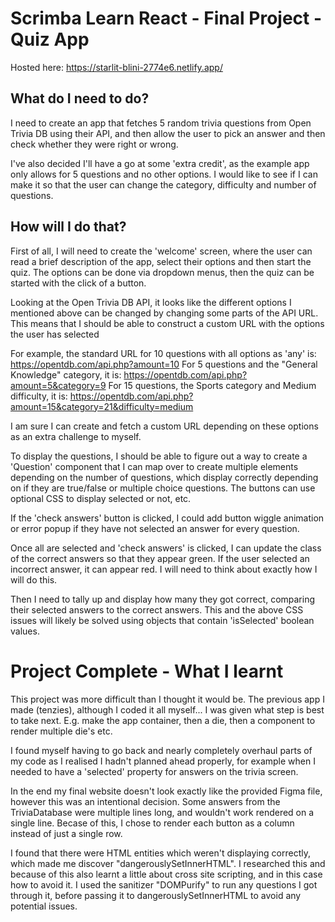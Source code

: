 # Scrimba Learn React - Final Project - Quiz App

Hosted here: https://starlit-blini-2774e6.netlify.app/


## What do I need to do?

I need to create an app that fetches 5 random trivia questions from Open Trivia DB using their API, and then allow the user to pick an answer and then check whether they were right or wrong.

I've also decided I'll have a go at some 'extra credit', as the example app only allows for 5 questions and no other options. I would like to see if I can make it so that the user can change the category, difficulty and number of questions.

## How will I do that?

First of all, I will need to create the 'welcome' screen, where the user can read a brief description of the app, select their options and then start the quiz. The options can be done via dropdown menus, then the quiz can be started with the click of a button.

Looking at the Open Trivia DB API, it looks like the different options I mentioned above can be changed by changing some parts of the API URL. This means that I should be able to construct a custom URL with the options the user has selected

For example, the standard URL for 10 questions with all options as 'any' is: https://opentdb.com/api.php?amount=10
For 5 questions and the "General Knowledge" category, it is: https://opentdb.com/api.php?amount=5&category=9
For 15 questions, the Sports category and Medium difficulty, it is: https://opentdb.com/api.php?amount=15&category=21&difficulty=medium

I am sure I can create and fetch a custom URL depending on these options as an extra challenge to myself.

To display the questions, I should be able to figure out a way to create a 'Question' component that I can map over to create multiple elements depending on the number of questions, which display correctly depending on if they are true/false or multiple choice questions. The buttons can use optional CSS to display selected or not, etc.

If the 'check answers' button is clicked, I could add button wiggle animation or error popup if they have not selected an answer for every question.

Once all are selected and 'check answers' is clicked, I can update the class of the correct answers so that they appear green. If the user selected an incorrect answer, it can appear red. I will need to think about exactly how I will do this.

Then I need to tally up and display how many they got correct, comparing their selected answers to the correct answers. This and the above CSS issues will likely be solved using objects that contain 'isSelected' boolean values.

# Project Complete - What I learnt

This project was more difficult than I thought it would be. The previous app I made (tenzies), although I coded it all myself... I was given what step is best to take next. E.g. make the app container, then a die, then a component to render multiple die's etc.

I found myself having to go back and nearly completely overhaul parts of my code as I realised I hadn't planned ahead properly, for example when I needed to have a 'selected' property for answers on the trivia screen.

In the end my final website doesn't look exactly like the provided Figma file, however this was an intentional decision. Some answers from the TriviaDatabase were multiple lines long, and wouldn't work rendered on a single line. Becase of this, I chose to render each button as a column instead of just a single row.

I found that there were HTML entities which weren't displaying correctly, which made me discover "dangerouslySetInnerHTML". I researched this and because of this also learnt a little about cross site scripting, and in this case how to avoid it. I used the sanitizer "DOMPurify" to run any questions I got through it, before passing it to dangerouslySetInnerHTML to avoid any potential issues.
